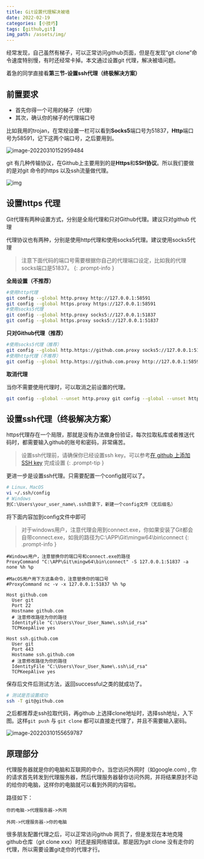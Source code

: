 ```yaml
---
title: Git设置代理解决被墙
date: 2022-02-19
categories: [小技巧]
tags: [github,git]  
img_path: /assets/img/
---
```


经常发现，自己虽然有梯子，可以正常访问github页面，但是在发现“git clone”命令速度特别慢，有时还经常卡掉。本文通过设置git 代理，解决被墙问题。

着急的同学直接看**第三节-设置ssh代理（终极解决方案）**

## 前置要求

- 首先你得一个可用的梯子（代理）
- 其次，确认你的梯子的代理端口号

比如我用的trojan，在常规设置一栏可以看到**Socks5**端口号为51837，**Http**端口号为58591，记下这两个端口号，之后要用到。

![image-20220310152959484](2022-03-05-git设置代理解决被墙.assets/image-20220310152959484.png)

git 有几种传输协议，在Github上主要用到的是**Https**和**SSH协议**。所以我们要做的是对git 命令的https 以及ssh流量做代理。

![img](2022-03-05-git设置代理解决被墙.assets/GIT协议.png)

## 设置https 代理

Git代理有两种设置方式，分别是全局代理和只对Github代理。建议只对github 代理

代理协议也有两种，分别是使用http代理和使用socks5代理。建议使用socks5代理

>注意下面代码的端口号需要根据你自己的代理端口设定，比如我的代理socks端口是51837。
{: .prompt-info }

**全局设置（不推荐）**

```bash
#使用http代理 
git config --global http.proxy http://127.0.0.1:58591
git config --global https.proxy https://127.0.0.1:58591
#使用socks5代理
git config --global http.proxy socks5://127.0.0.1:51837
git config --global https.proxy socks5://127.0.0.1:51837
```

**只对Github代理（推荐）**

```bash
#使用socks5代理（推荐）
git config --global http.https://github.com.proxy socks5://127.0.0.1:51837
#使用http代理（不推荐）
git config --global http.https://github.com.proxy http://127.0.0.1:58591
```

**取消代理**

当你不需要使用代理时，可以取消之前设置的代理。

```bash
git config --global --unset http.proxy git config --global --unset https.proxy
```

## 设置ssh代理（终极解决方案）

https代理存在一个局限，那就是没有办法做身份验证，每次拉取私库或者推送代码时，都需要输入github的账号和密码，非常痛苦。

> 设置ssh代理前，请确保你已经设置ssh key。可以参考[在 github 上添加 SSH key](https://tjfish.github.io/posts/%E5%9C%A8github%E4%B8%8A%E6%B7%BB%E5%8A%A0SSH-key/)  完成设置
{: .prompt-tip }

更进一步是设置ssh代理。只需要配置一个config就可以了。

```bash
# Linux、MacOS
vi ~/.ssh/config
# Windows 
到C:\Users\your_user_name\.ssh目录下，新建一个config文件（无后缀名）
```

将下面内容加到config文件中即可

> 对于windows用户，注意代理会用到connect.exe，你如果安装了Git都会自带connect.exe，如我的路径为C:\APP\Git\mingw64\bin\connect
{: .prompt-info }

```
#Windows用户，注意替换你的端口号和connect.exe的路径
ProxyCommand "C:\APP\Git\mingw64\bin\connect" -S 127.0.0.1:51837 -a none %h %p

#MacOS用户用下方这条命令，注意替换你的端口号
#ProxyCommand nc -v -x 127.0.0.1:51837 %h %p

Host github.com
  User git
  Port 22
  Hostname github.com
  # 注意修改路径为你的路径
  IdentityFile "C:\Users\Your_User_Name\.ssh\id_rsa"
  TCPKeepAlive yes

Host ssh.github.com
  User git
  Port 443
  Hostname ssh.github.com
  # 注意修改路径为你的路径
  IdentityFile "C:\Users\Your_User_Name\.ssh\id_rsa"
  TCPKeepAlive yes
```

保存后文件后测试方法，返回successful之类的就成功了。

```bash
# 测试是否设置成功
ssh -T git@github.com
```

之后都推荐走ssh拉取代码，再github 上选择clone地址时，选择ssh地址，入下图。这样`git push` 与 `git clone` 都可以直接走代理了，并且不需要输入密码。

![image-20220310155659787](2022-03-05-git设置代理解决被墙.assets/image-20220310155659787.png)

## 原理部分

代理服务器就是你的电脑和互联网的中介。当您访问外网时（如google.com) , 你的请求首先转发到代理服务器，然后代理服务器替你访问外网，并将结果原封不动的给你的电脑，这样你的电脑就可以看到外网的内容啦。

路径如下：

```
你的电脑->代理服务器->外网

外网->代理服务器->你的电脑
```

很多朋友配置代理之后，可以正常访问github 网页了，但是发现在本地克隆github仓库（git clone xxx）时还是报网络错误。那是因为git clone 没有走你的代理，所以需要设置git走你的代理才行。